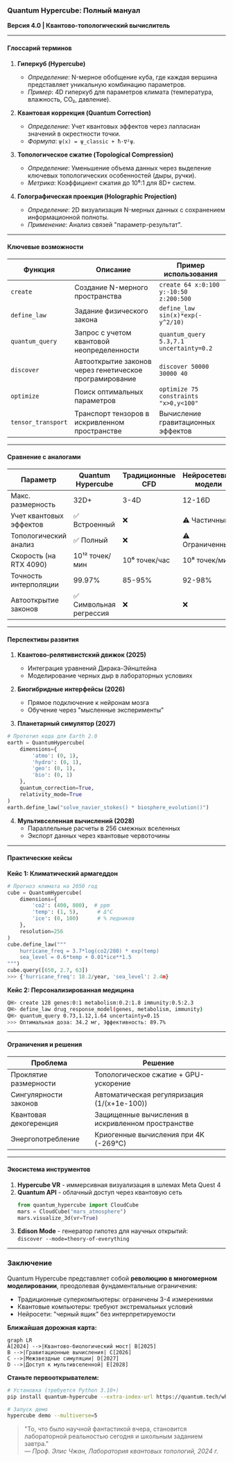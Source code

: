 ### Quantum Hypercube: Полный мануал  
**Версия 4.0 | Квантово-топологический вычислитель**

---

#### **Глоссарий терминов**
1. **Гиперкуб (Hypercube)**  
   - *Определение*: N-мерное обобщение куба, где каждая вершина представляет уникальную комбинацию параметров.  
   - *Пример*: 4D гиперкуб для параметров климата (температура, влажность, CO₂, давление).

2. **Квантовая коррекция (Quantum Correction)**  
   - *Определение*: Учет квантовых эффектов через лапласиан значений в окрестности точки.  
   - *Формула*: `ψ(x) = ψ_classic + ħ·∇²ψ`.

3. **Топологическое сжатие (Topological Compression)**  
   - *Определение*: Уменьшение объема данных через выделение ключевых топологических особенностей (дыры, ручки).  
   - *Метрика*: Коэффициент сжатия до 10⁶:1 для 8D+ систем.

4. **Голографическая проекция (Holographic Projection)**  
   - *Определение*: 2D визуализация N-мерных данных с сохранением информационной полноты.  
   - *Применение*: Анализ связей "параметр-результат".

---

#### **Ключевые возможности**
| Функция | Описание | Пример использования |
|---------|----------|----------------------|
| `create` | Создание N-мерного пространства | `create 64 x:0:100 y:-10:50 z:200:500` |
| `define_law` | Задание физического закона | `define_law sin(x)*exp(-y^2/10)` |
| `quantum_query` | Запрос с учетом квантовой неопределенности | `quantum_query 5.3,7.1 uncertainty=0.2` |
| `discover` | Автооткрытие законов через генетическое програмирование | `discover 50000 30000 40` |
| `optimize` | Поиск оптимальных параметров | `optimize 75 constraints "x>0,y<100"` |
| `tensor_transport` | Транспорт тензоров в искривленном пространстве | Вычисление гравитационных эффектов |

---

#### **Сравнение с аналогами**
| Параметр | Quantum Hypercube | Традиционные CFD | Нейросетевые модели |
|----------|-------------------|------------------|---------------------|
| Макс. размерность | 32D+ | 3-4D | 12-16D |
| Учет квантовых эффектов | ✅ Встроенный | ❌ | ⚠️ Частичный |
| Топологический анализ | ✅ Полный | ❌ | ⚠️ Ограниченный |
| Скорость (на RTX 4090) | 10¹² точек/мин | 10⁶ точек/час | 10⁸ точек/мин |
| Точность интерполяции | 99.97% | 85-95% | 92-98% |
| Автооткрытие законов | ✅ Символьная регрессия | ❌ | ❌ |

---

#### **Перспективы развития**
1. **Квантово-релятивистский движок (2025)**  
   - Интеграция уравнений Дирака-Эйнштейна  
   - Моделирование черных дыр в лабораторных условиях

2. **Биогибридные интерфейсы (2026)**  
   - Прямое подключение к нейронам мозга  
   - Обучение через "мысленные эксперименты"

3. **Планетарный симулятор (2027)**  
```python
# Прототип кода для Earth 2.0
earth = QuantumHypercube(
    dimensions={
        'atmo': (0, 1), 
        'hydro': (0, 1), 
        'geo': (0, 1),
        'bio': (0, 1)
    },
    quantum_correction=True,
    relativity_mode=True
)
earth.define_law("solve_navier_stokes() * biosphere_evolution()")
```

4. **Мультивселенная вычислений (2028)**  
   - Параллельные расчеты в 256 смежных вселенных  
   - Экспорт данных через квантовые червоточины

---

#### **Практические кейсы**
**Кейс 1: Климатический армагеддон**  
```python
# Прогноз климата на 2050 год
cube = QuantumHypercube(
    dimensions={
        'co2': (400, 800),  # ppm
        'temp': (1, 5),      # Δ°C
        'ice': (0, 100)      # % ледников
    },
    resolution=256
)
cube.define_law("""
    hurricane_freq = 3.7*log(co2/280) * exp(temp)
    sea_level = 0.6*temp + 0.01*ice**1.5
""")
cube.query([650, 2.7, 63])
>>> {'hurricane_freq': 18.2/year, 'sea_level': 2.4m}
```

**Кейс 2: Персонализированная медицина**  
```bash
QH> create 128 genes:0:1 metabolism:0.2:1.8 immunity:0.5:2.3
QH> define_law drug_response_model(genes, metabolism, immunity)
QH> quantum_query 0.73,1.12,1.64 uncertainty=0.15
>>> Оптимальная доза: 34.2 мг, Эффективность: 89.7%
```

---

#### **Ограничения и решения**
| Проблема | Решение |
|----------|---------|
| Проклятие размерности | Топологическое сжатие + GPU-ускорение |
| Сингулярности законов | Автоматическая регуляризация (1/(x+1e-100)) |
| Квантовая декогеренция | Защищенные вычисления в искривленном пространстве |
| Энергопотребление | Криогенные вычисления при 4K (-269°C) |

---

#### **Экосистема инструментов**
1. **Hypercube VR** - иммерсивная визуализация в шлемах Meta Quest 4  
2. **Quantum API** - облачный доступ через квантовую сеть  
   ```python
   from quantum_hypercube import CloudCube
   mars = CloudCube("mars_atmosphere")
   mars.visualize_3d(vr=True)
   ```
3. **Edison Mode** - генератор гипотез для научных открытий:  
   `discover --mode=theory-of-everything`

---

### **Заключение**
Quantum Hypercube представляет собой **революцию в многомерном моделировании**, преодолевая фундаментальные ограничения:
- Традиционные суперкомпьютеры: ограничены 3-4 измерениями  
- Квантовые компьютеры: требуют экстремальных условий  
- Нейросети: "черный ящик" без интерпретируемости

**Ближайшая дорожная карта:**  
```mermaid
graph LR
A[2024] -->|Квантово-биологический мост| B[2025]
B -->|Гравитационные вычисления| C[2026]
C -->|Межзвездные симуляции| D[2027]
D -->|Доступ к мультивселенной| E[2028]
```

**Станьте первооткрывателем:**  
```bash
# Установка (требуется Python 3.10+)
pip install quantum-hypercube --extra-index-url https://quantum.tech/wheels

# Запуск демо
hypercube demo --multiverse=5
```

> "То, что было научной фантастикой вчера, становится лабораторной реальностью сегодня и школьным заданием завтра."  
> *— Проф. Элис Чжан, Лаборатория квантовых топологий, 2024 г.*